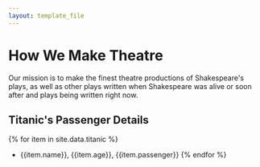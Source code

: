 ```yaml
---
layout: template_file
---
```


# How We Make Theatre

Our mission is to make the finest theatre productions of Shakespeare's plays, as well as other plays written when Shakespeare was alive or soon after and plays being written right now.

## Titanic's Passenger Details

{% for item in site.data.titanic %} 
- {{item.name}}, {{item.age}}, {{item.passenger}}
{% endfor %}

